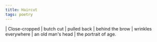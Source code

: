 ```yaml
---
title: Haircut
tags: poetry
---
```


| Close-cropped
| butch cut
| pulled back
| behind the brow
| wrinkles everywhere
| an old man's head
| the portrait of age.
